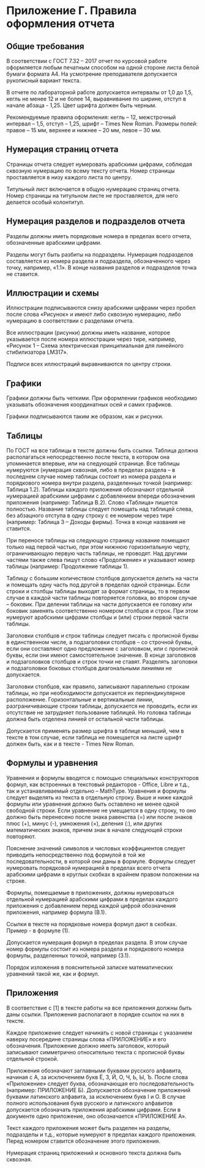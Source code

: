 # Приложение Г. Правила оформления отчета

## Общие требования

В соответствии с ГОСТ 7.32 – 2017 отчет по курсовой работе оформляется любым печатным способом на одной стороне листа белой бумаги формата А4. На усмотрение преподавателя допускается рукописный вариант текста.  

В отчете по лабораторной работе допускается интервалы от 1,0 до 1,5, кегль не менее 12 и не более 14, выравнивание по ширине, отступ в начале абзаца - 1,25. Цвет шрифта должен быть черным.  

Рекомендуемые правила оформления: кегль – 12, межстрочный интервал – 1,5, отступ – 1,25, шрифт – Times New Roman. Размеры полей: правое – 15 мм, верхнее и нижнее – 20 мм, левое – 30 мм.  


## Нумерация страниц отчета

Страницы отчета следует нумеровать арабскими цифрами, соблюдая сквозную нумерацию по всему тексту отчета. Номер страницы проставляется в низу каждого листа по центру.  

Титульный лист включается в общую нумерацию страниц отчета. Номер страницы на титульном листе не проставляется, для него делается особый колонтитул.  


## Нумерация разделов и подразделов отчета

Разделы должны иметь порядковые номера в пределах всего отчета, обозначенные арабскими цифрами.  

Разделы могут быть разбиты на подразделы. Нумерация подразделов составляется из номера раздела и подраздела, обозначенного через точку, например, «1.1». В конце названия разделов и подразделов точка не ставится.


## Иллюстрации и схемы

Иллюстрации подписываются снизу арабскими цифрами через пробел после слова «Рисунок» и имеют либо сквозную нумерацию, либо нумерацию в соответствии с разделами отчета.  

Все иллюстрации (рисунки) должны иметь название, которое указывается после номера иллюстрации через тире, например, «Рисунок 1 – Схема электрическая принципиальная для линейного стибилизатора LM317».  

Подписи всех иллюстраций выравниваются по центру строки.  


## Графики

Графики должны быть четкими. При оформлении графиков необходимо указывать обозначения координатных осей и самих графиков.  

Графики подписываются таким же образом, как и рисунки.  


## Таблицы

По ГОСТ на все таблицы в тексте должны быть ссылки. Таблица должна располагаться непосредственно после текста, в котором она упоминается впервые, или на следующей странице. Все таблицы нумеруются (нумерация сквозная, либо в пределах раздела – в последнем случае номер таблицы состоит из номера раздела и порядкового номера внутри раздела, разделенных точкой (например: Таблица 1.2). Таблицы каждого приложения обозначают отдельной нумерацией арабскими цифрами с добавлением впереди обозначения приложения (например: Таблица В.2). Слово «Таблица» пишется полностью. Название таблицы следует помещать над таблицей слева, без абзацного отступа в одну строку с ее номером через тире (например: Таблица 3 – Доходы фирмы). Точка в конце названия не ставится.

При переносе таблицы на следующую страницу название помещают только над первой частью, при этом нижнюю горизонтальную черту, ограничивающую первую часть таблицы, не проводят. Над другими частями также слева пишут слово «Продолжение» и указывают номер таблицы (например: Продолжение таблицы 1).

Таблицу с большим количеством столбцов допускается делить на части и помещать одну часть под другой в пределах одной страницы. Если строки и столбцы таблицы выходят за формат страницы, то в первом случае в каждой части таблицы повторяется головка, во втором случае – боковик. При делении таблицы на части допускается ее головку или боковик заменять соответственно номером столбцов и строк. При этом нумеруют арабскими цифрами столбцы и (или) строки первой части таблицы.

Заголовки столбцов и строк таблицы следует писать с прописной буквы в единственном числе, а подзаголовки столбцов – со строчной буквы, если они составляют одно предложение с заголовком, или с прописной буквы, если они имеют самостоятельное значение. В конце заголовков и подзаголовков столбцов и строк точки не ставят. Разделять заголовки и подзаголовки боковых столбцов диагональными линиями не допускается.

Заголовки столбцов, как правило, записывают параллельно строкам таблицы, но при необходимости допускается их перпендикулярное расположение.
Горизонтальные и вертикальные линии, разграничивающие строки таблицы, допускается не проводить, если их отсутствие не затрудняет пользование таблицей. Но головка таблицы должна быть отделена линией от остальной части таблицы.

Допускается применять размер шрифта в таблице меньший, чем в тексте в том случае, если таблица не помещается на листе шрифт должен быть, как и в тексте - Times New Roman.


## Формулы и уравнения

Уравнения и формулы вводятся с помощью специальных конструкторов формул, как встроенных в текстовый редакторов - Office, Libre и т.д., так и устанавливаемый отдельно – MathType. Уравнения и формулы следует выделять из текста в отдельную строку. Выше и ниже каждой формулы или уравнения должно быть оставлено не менее одной свободной строки. Если уравнение не умещается в одну строку, то оно должно быть перенесено после знака равенства (=) или после знаков плюс (+), минус (-), умножения (×), деления (:), или других математических знаков, причем знак в начале следующей строки повторяют.

Пояснение значений символов и числовых коэффициентов следует приводить непосредственно под формулой в той же последовательности, в которой они даны в формуле.
Формулы  следует нумеровать порядковой нумерацией в пределах всего отчета арабскими цифрами в круглых скобках в крайнем правом положении на строке.

Формулы, помещаемые в приложениях, должны нумероваться отдельной нумерацией арабскими цифрами в пределах каждого приложения с добавлением перед каждой цифрой обозначения приложения, например формула (В.1).

Ссылки в тексте на порядковые номера формул дают в скобках. Пример - в формуле (1).

Допускается нумерация формул в пределах раздела. В этом случае номер формулы состоит из номера раздела и порядкового номера формулы, разделенных точкой, например (3.1).

Порядок изложения в пояснительной записке математических уравнений такой же, как и формул.


## Приложения
В соответствие с [1] в тексте работы на все приложения должны быть даны ссылки. Приложения располагают в порядке ссылок на них в тексте.

Каждое приложение следует начинать с новой страницы с указанием наверху посередине страницы слова «ПРИЛОЖЕНИЕ» и его обозначения. Приложение должно иметь заголовок, который записывают симметрично относительно текста с прописной буквы отдельной строкой.

Приложения обозначают заглавными буквами русского алфавита, начиная с А, за исключением букв Ё, З, Й, О, Ч, Ь, Ы, Ъ. После слова «Приложение» следует буква, обозначающая его последовательность (например: ПРИЛОЖЕНИЕ Б). Допускается обозначение приложений буквами латинского алфавита, за исключением букв I и O. В случае полного использования букв русского и латинского алфавитов допускается обозначать приложения арабскими цифрами. Если в документе одно приложение, оно обозначается «ПРИЛОЖЕНИЕ А».

Текст каждого приложения может быть разделен на разделы, подразделы и т.д., которые нумеруют в пределах каждого приложения. Перед номером ставится обозначение этого приложения.

Нумерация страниц приложений и основного текста должна быть сквозная.
